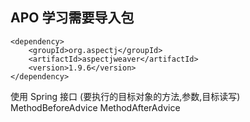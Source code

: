 ## APO 学习需要导入包

```$xslt
<dependency>
    <groupId>org.aspectj</groupId>
    <artifactId>aspectjweaver</artifactId>
    <version>1.9.6</version>
</dependency>
```

使用 Spring 接口
    (要执行的目标对象的方法,参数,目标读写)
    MethodBeforeAdvice
    MethodAfterAdvice